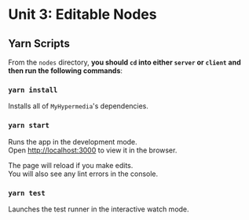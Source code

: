 # Unit 3: Editable Nodes

## Yarn Scripts

From the `nodes` directory, **you should `cd` into either `server` or `client` and then run the following commands**:

### `yarn install`

Installs all of `MyHypermedia`'s dependencies.

### `yarn start`

Runs the app in the development mode.\
Open [http://localhost:3000](http://localhost:3000) to view it in the browser.

The page will reload if you make edits.\
You will also see any lint errors in the console.

### `yarn test`

Launches the test runner in the interactive watch mode.
